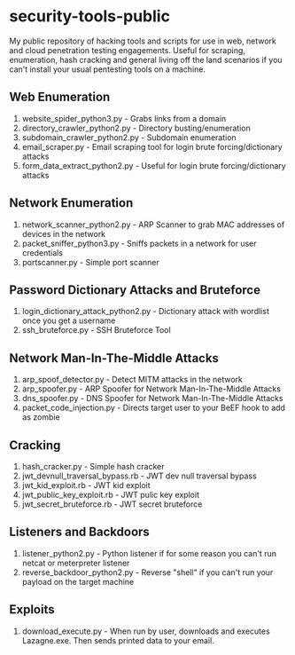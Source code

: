 # security-tools-public

My public repository of hacking tools and scripts for use in web, network and cloud penetration testing engagements. Useful for scraping, enumeration, hash cracking and general living off the land scenarios if you can't install your usual pentesting tools on a machine. 

## Web Enumeration
1. website_spider_python3.py - Grabs links from a domain
2. directory_crawler_python2.py - Directory busting/enumeration
3. subdomain_crawler_python2.py - Subdomain enumeration
4. email_scraper.py - Email scraping tool for login brute forcing/dictionary attacks
5. form_data_extract_python2.py - Useful for login brute forcing/dictionary attacks


## Network Enumeration
1. network_scanner_python2.py - ARP Scanner to grab MAC addresses of devices in the network
2. packet_sniffer_python3.py - Sniffs packets in a network for user credentials
3. portscanner.py - Simple port scanner

## Password Dictionary Attacks and Bruteforce
1. login_dictionary_attack_python2.py - Dictionary attack with wordlist once you get a username
2. ssh_bruteforce.py - SSH Bruteforce Tool

## Network Man-In-The-Middle Attacks 
1. arp_spoof_detector.py - Detect MITM attacks in the network
2. arp_spoofer.py - ARP Spoofer for Network Man-In-The-Middle Attacks
3. dns_spoofer.py - DNS Spoofer for Network Man-In-The-Middle Attacks
4. packet_code_injection.py - Directs target user to your BeEF hook to add as zombie

## Cracking
1. hash_cracker.py - Simple hash cracker
2. jwt_devnull_traversal_bypass.rb - JWT dev null traversal bypass
3. jwt_kid_exploit.rb - JWT kid exploit
4. jwt_public_key_exploit.rb - JWT pulic key exploit
5. jwt_secret_bruteforce.rb - JWT secret bruteforce

## Listeners and Backdoors
1. listener_python2.py - Python listener if for some reason you can't run netcat or meterpreter listener
2. reverse_backdoor_python2.py - Reverse "shell" if you can't run your payload on the target machine  

## Exploits
1. download_execute.py - When run by user, downloads and executes Lazagne.exe. Then sends printed data to your email.
